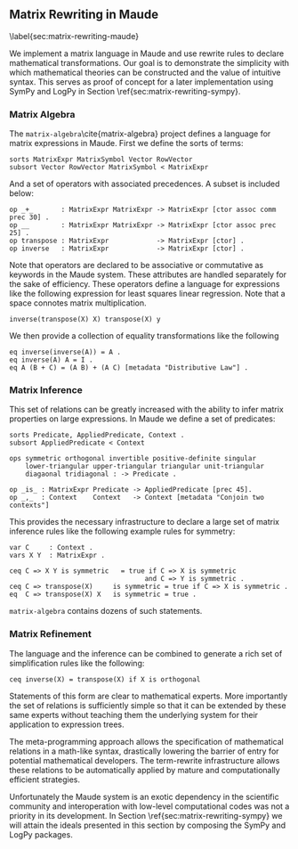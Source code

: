 
Matrix Rewriting in Maude
-------------------------

\label{sec:matrix-rewriting-maude}

We implement a matrix language in Maude and use rewrite rules to declare mathematical transformations.  Our goal is to demonstrate the simplicity with which mathematical theories can be constructed and the value of intuitive syntax.  This serves as proof of concept for a later implementation using SymPy and LogPy in Section \ref{sec:matrix-rewriting-sympy}.

### Matrix Algebra

The `matrix-algebra`\cite{matrix-algebra} project defines a language for matrix expressions in Maude.  First we define the sorts of terms:

    sorts MatrixExpr MatrixSymbol Vector RowVector
    subsort Vector RowVector MatrixSymbol < MatrixExpr

And a set of operators with associated precedences.  A subset is included below:

    op _+_       : MatrixExpr MatrixExpr -> MatrixExpr [ctor assoc comm prec 30] .
    op __        : MatrixExpr MatrixExpr -> MatrixExpr [ctor assoc prec 25] .
    op transpose : MatrixExpr            -> MatrixExpr [ctor] .
    op inverse   : MatrixExpr            -> MatrixExpr [ctor] .

Note that operators are declared to be associative or commutative as keywords in the Maude system.  These attributes are handled separately for the sake of efficiency.  These operators define a language for expressions like the following expression for least squares linear regression.  Note that a space connotes matrix multiplication.

    inverse(transpose(X) X) transpose(X) y

We then provide a collection of equality transformations like the following
    
    eq inverse(inverse(A)) = A .    
    eq inverse(A) A = I .           
    eq A (B + C) = (A B) + (A C) [metadata "Distributive Law"] . 

### Matrix Inference

This set of relations can be greatly increased with the ability to infer matrix properties on large expressions.  In Maude we define a set of predicates:

    sorts Predicate, AppliedPredicate, Context .
    subsort AppliedPredicate < Context

    ops symmetric orthogonal invertible positive-definite singular 
        lower-triangular upper-triangular triangular unit-triangular 
        diagaonal tridiagonal : -> Predicate .

    op _is_ : MatrixExpr Predicate -> AppliedPredicate [prec 45].
    op _,_  : Context    Context   -> Context [metadata "Conjoin two contexts"]

This provides the necessary infrastructure to declare a large set of matrix inference rules like the following example rules for symmetry:

    var C     : Context .
    vars X Y  : MatrixExpr .

    ceq C => X Y is symmetric   = true if C => X is symmetric
                                      and C => Y is symmetric .
    ceq C => transpose(X)     is symmetric = true if C => X is symmetric .
    eq  C => transpose(X) X   is symmetric = true .

`matrix-algebra` contains dozens of such statements.

### Matrix Refinement

The language and the inference can be combined to generate a rich set of simplification rules like the following:

    ceq inverse(X) = transpose(X) if X is orthogonal

Statements of this form are clear to mathematical experts.  More importantly the set of relations is sufficiently simple so that it can be extended by these same experts without teaching them the underlying system for their application to expression trees.

The meta-programming approach allows the specification of mathematical relations in a math-like syntax, drastically lowering the barrier of entry for potential mathematical developers.  The term-rewrite infrastructure allows these relations to be automatically applied by mature and computationally efficient strategies.

Unfortunately the Maude system is an exotic dependency in the scientific community and interoperation with low-level computational codes was not a priority in its development.  In Section \ref{sec:matrix-rewriting-sympy} we will attain the ideals presented in this section by composing the SymPy and LogPy packages.
